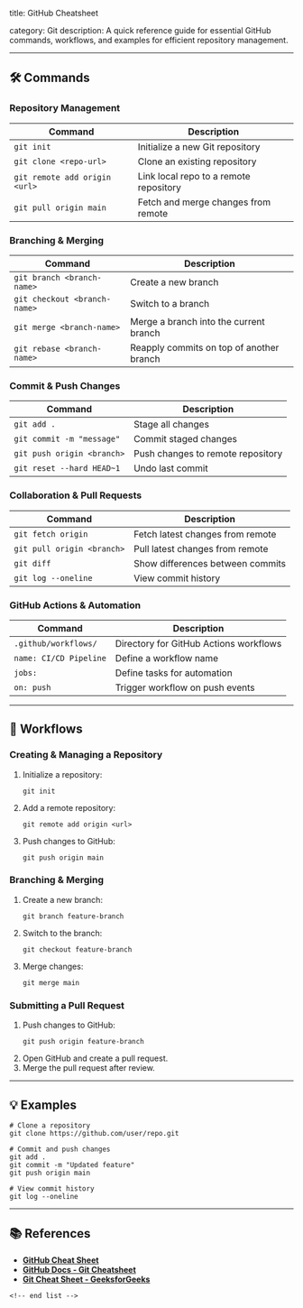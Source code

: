 title: GitHub Cheatsheet

category: Git
description: A quick reference guide for essential GitHub commands, workflows, and examples for efficient repository management.

---

## 🛠️ Commands

### **Repository Management**

| Command                         | Description                            |
| ------------------------------- | -------------------------------------- |
| `git init`                    | Initialize a new Git repository        |
| `git clone <repo-url>`        | Clone an existing repository           |
| `git remote add origin <url>` | Link local repo to a remote repository |
| `git pull origin main`        | Fetch and merge changes from remote    |

### **Branching & Merging**

| Command                        | Description                              |
| ------------------------------ | ---------------------------------------- |
| `git branch <branch-name>`   | Create a new branch                      |
| `git checkout <branch-name>` | Switch to a branch                       |
| `git merge <branch-name>`    | Merge a branch into the current branch   |
| `git rebase <branch-name>`   | Reapply commits on top of another branch |

### **Commit & Push Changes**

| Command                      | Description                       |
| ---------------------------- | --------------------------------- |
| `git add .`                | Stage all changes                 |
| `git commit -m "message"`  | Commit staged changes             |
| `git push origin <branch>` | Push changes to remote repository |
| `git reset --hard HEAD~1`  | Undo last commit                  |

### **Collaboration & Pull Requests**

| Command                      | Description                      |
| ---------------------------- | -------------------------------- |
| `git fetch origin`         | Fetch latest changes from remote |
| `git pull origin <branch>` | Pull latest changes from remote  |
| `git diff`                 | Show differences between commits |
| `git log --oneline`        | View commit history              |

### **GitHub Actions & Automation**

| Command                  | Description                            |
| ------------------------ | -------------------------------------- |
| `.github/workflows/`   | Directory for GitHub Actions workflows |
| `name: CI/CD Pipeline` | Define a workflow name                 |
| `jobs:`                | Define tasks for automation            |
| `on: push`             | Trigger workflow on push events        |

---

## 🔄 Workflows

### **Creating & Managing a Repository**

1. Initialize a repository:
   ```shell
   git init
   ```
2. Add a remote repository:
   ```shell
   git remote add origin <url>
   ```
3. Push changes to GitHub:
   ```shell
   git push origin main
   ```

### **Branching & Merging**

1. Create a new branch:
   ```shell
   git branch feature-branch
   ```
2. Switch to the branch:
   ```shell
   git checkout feature-branch
   ```
3. Merge changes:
   ```shell
   git merge main
   ```

### **Submitting a Pull Request**

1. Push changes to GitHub:
   ```shell
   git push origin feature-branch
   ```
2. Open GitHub and create a pull request.
3. Merge the pull request after review.

---

## 💡 Examples

```shell
# Clone a repository
git clone https://github.com/user/repo.git

# Commit and push changes
git add .
git commit -m "Updated feature"
git push origin main

# View commit history
git log --oneline
```

---

## 📚 References

- **[GitHub Cheat Sheet](https://education.github.com/git-cheat-sheet-education.pdf)**
- **[GitHub Docs - Git Cheatsheet](https://docs.github.com/en/get-started/git-basics/git-cheatsheet)**
- **[Git Cheat Sheet - GeeksforGeeks](https://www.geeksforgeeks.org/git-cheat-sheet/)**

```
<!-- end list -->
```
